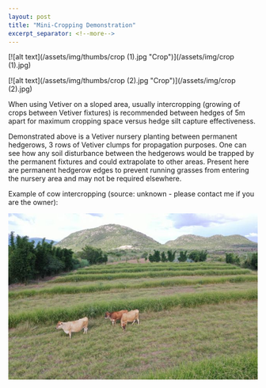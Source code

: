 ```yaml
---
layout: post
title: "Mini-Cropping Demonstration"
excerpt_separator: <!--more-->
---
```

[![alt text](/assets/img/thumbs/crop (1).jpg "Crop")](/assets/img/crop (1).jpg)

[![alt text](/assets/img/thumbs/crop (2).jpg "Crop")](/assets/img/crop (2).jpg)

When using Vetiver on a sloped area, usually intercropping (growing of crops between Vetiver fixtures) is recommended between hedges of 5m apart for maximum cropping space versus hedge silt capture effectiveness. 

Demonstrated above is a Vetiver nursery planting between permanent hedgerows, 3 rows of Vetiver clumps for propagation purposes. One can see how any soil disturbance between the hedgerows would be trapped by the permanent fixtures and could extrapolate to other areas. Present here are permanent hedgerow edges to prevent running grasses from entering the nursery area and may not be required elsewhere.

<!--more-->

Example of cow intercropping (source: unknown - please contact me if you are the owner):

[![alt text](/assets/img/thumbs/cow.jpg "Crop")](/assets/img/cow.jpg)